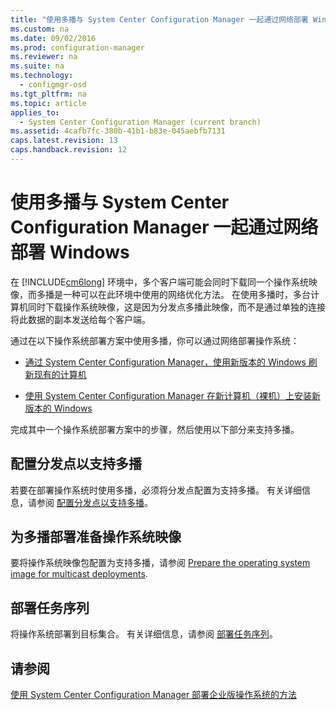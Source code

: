 ```yaml
---
title: "使用多播与 System Center Configuration Manager 一起通过网络部署 Windows"
ms.custom: na
ms.date: 09/02/2016
ms.prod: configuration-manager
ms.reviewer: na
ms.suite: na
ms.technology: 
  - configmgr-osd
ms.tgt_pltfrm: na
ms.topic: article
applies_to: 
  - System Center Configuration Manager (current branch)
ms.assetid: 4cafb7fc-380b-41b1-b83e-045aebfb7131
caps.latest.revision: 13
caps.handback.revision: 12
---
```

# 使用多播与 System Center Configuration Manager 一起通过网络部署 Windows
在 [!INCLUDE[cm6long](../LocTest/includes/cm6long_md.md)] 环境中，多个客户端可能会同时下载同一个操作系统映像，而多播是一种可以在此环境中使用的网络优化方法。 在使用多播时，多台计算机同时下载操作系统映像，这是因为分发点多播此映像，而不是通过单独的连接将此数据的副本发送给每个客户端。  
  
 通过在以下操作系统部署方案中使用多播，你可以通过网络部署操作系统：  
  
-   [通过 System Center Configuration Manager，使用新版本的 Windows 刷新现有的计算机](../LocTest/Refresh-an-existing-computer-with-a-new-version-of-Windows-using-System-Center-Configuration-Manager.md)  
  
-   [使用 System Center Configuration Manager 在新计算机（裸机）上安装新版本的 Windows](../LocTest/Install-a-new-version-of-Windows-on-a-new-computer--bare-metal--with-System-Center-Configuration-Manager.md)  
  
 完成其中一个操作系统部署方案中的步骤，然后使用以下部分来支持多播。  
  
##  <a name="BKMK_Configure"></a> 配置分发点以支持多播  
 若要在部署操作系统时使用多播，必须将分发点配置为支持多播。 有关详细信息，请参阅 [配置分发点以支持多播](../LocTest/Prepare-site-system-roles-for-operating-system-deployments-with-System-Center-Configuration-Manager.md#BKMK_DPMulticast)。  
  
## 为多播部署准备操作系统映像  
 要将操作系统映像包配置为支持多播，请参阅 [Prepare the operating system image for multicast deployments](../LocTest/Manage-operating-system-images-with-System-Center-Configuration-Manager.md#BKMK_OSImageMulticast).  
  
##  <a name="BKMK_Deploy"></a> 部署任务序列  
 将操作系统部署到目标集合。 有关详细信息，请参阅 [部署任务序列](../LocTest/Manage-task-sequences-to-automate-tasks-in-System-Center-Configuration-Manager.md#BKMK_DeployTS)。  
  
## 请参阅  
 [使用 System Center Configuration Manager 部署企业版操作系统的方法](../LocTest/Methods-to-deploy-enterprise-operating-systems-using-System-Center-Configuration-Manager.md)